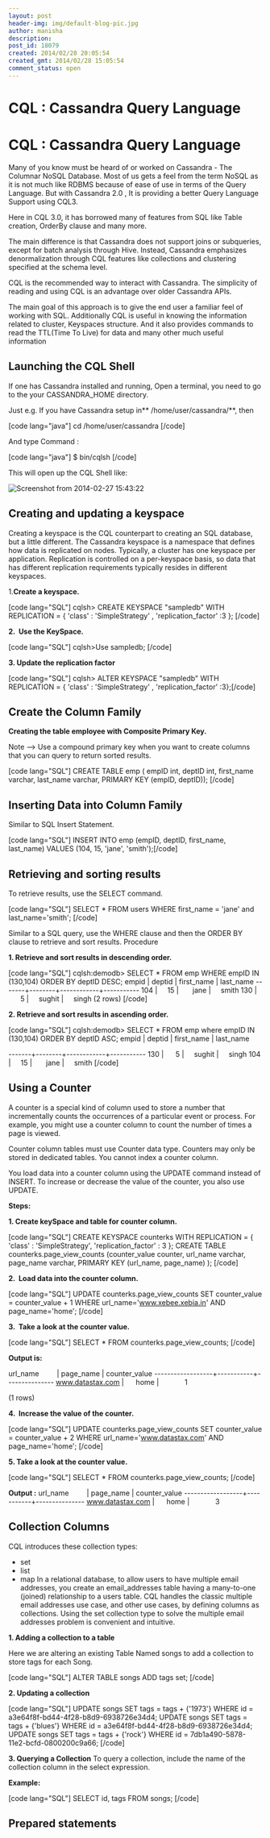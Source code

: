 ```yaml
---
layout: post
header-img: img/default-blog-pic.jpg
author: manisha
description: 
post_id: 18079
created: 2014/02/28 20:05:54
created_gmt: 2014/02/28 15:05:54
comment_status: open
---
```


# CQL : Cassandra Query Language

# CQL : Cassandra Query Language

Many of you know must be heard of or worked on Cassandra - The Columnar NoSQL Database. Most of us gets a feel from the term NoSQL as it is not much like RDBMS because of ease of use in terms of the Query Language. But with Cassandra 2.0 , It is providing a better Query Language Support using CQL3.

Here in CQL 3.0, it has borrowed many of features from SQL like Table creation, OrderBy clause and many more.

The main difference is that Cassandra does not support joins or subqueries, except for batch analysis through Hive. Instead, Cassandra emphasizes denormalization through CQL features like collections and clustering specified at the schema level.

CQL is the recommended way to interact with Cassandra. The simplicity of reading and using CQL is an advantage over older Cassandra APIs.

The main goal of this approach is to give the end user a familiar feel of working with SQL. Additionally CQL is useful in knowing the information related to cluster, Keyspaces structure. And it also provides commands to read the TTL(Time To Live) for data and many other much useful information 

## Launching the CQL Shell

If one has Cassandra installed and running, Open a terminal, you need to go to the your CASSANDRA_HOME directory.

Just e.g. If you have Cassandra setup in** /home/user/cassandra/**, then

[code lang="java"] cd /home/user/cassandra [/code]

And type Command :

[code lang="java"] $ bin/cqlsh [/code]

This will open up the CQL Shell like:

![Screenshot from 2014-02-27 15:43:22][1]

## Creating and updating a keyspace

Creating a keyspace is the CQL counterpart to creating an SQL database, but a little different. The Cassandra keyspace is a namespace that defines how data is replicated on nodes. Typically, a cluster has one keyspace per application. Replication is controlled on a per-keyspace basis, so data that has different replication requirements typically resides in different keyspaces.

1.**Create a keyspace.**

[code lang="SQL"] cqlsh> CREATE KEYSPACE "sampledb" WITH REPLICATION = { 'class' : 'SimpleStrategy' , 'replication_factor' :3 }; [/code]

**2.  Use the KeySpace.**

[code lang="SQL"] cqlsh>Use sampledb; [/code]

**3\. Update the replication factor**

[code lang="SQL"] cqlsh> ALTER KEYSPACE "sampledb" WITH REPLICATION = { 'class' : 'SimpleStrategy' , 'replication_factor' :3};[/code] 

## Create the Column Family

**Creating the table employee with Composite Primary Key.**

Note --> Use a compound primary key when you want to create columns that you can query to return sorted results.

[code lang="SQL"] CREATE TABLE emp ( empID int, deptID int, first_name varchar, last_name varchar, PRIMARY KEY (empID, deptID)); [/code] 

## Inserting Data into Column Family

Similar to SQL Insert Statement.

[code lang="SQL"] INSERT INTO emp (empID, deptID, first_name, last_name) VALUES (104, 15, 'jane', 'smith');[/code] 

## Retrieving and sorting results

To retrieve results, use the SELECT command.

[code lang="SQL"] SELECT * FROM users WHERE first_name = 'jane' and last_name='smith'; [/code]

Similar to a SQL query, use the WHERE clause and then the ORDER BY clause to retrieve and sort results. Procedure

**1\. Retrieve and sort results in descending order.**

[code lang="SQL"] cqlsh:demodb> SELECT * FROM emp WHERE empID IN (130,104) ORDER BY deptID DESC; empid | deptid | first_name | last_name \-------+--------+------------+----------- 104 |     15 |       jane |     smith 130 |      5 |     sughit |     singh (2 rows) [/code]

**2\. Retrieve and sort results in ascending order.**

[code lang="SQL"] cqlsh:demodb> SELECT * FROM emp where empID IN (130,104) ORDER BY deptID ASC; empid | deptid | first_name | last_name <p>\-------+--------+------------+----------- 130 |      5 |     sughit |     singh 104 |     15 |       jane |     smith [/code] 

## Using a Counter

A counter is a special kind of column used to store a number that incrementally counts the occurrences of a particular event or process. For example, you might use a counter column to count the number of times a page is viewed.

Counter column tables must use Counter data type. Counters may only be stored in dedicated tables. You cannot index a counter column.

You load data into a counter column using the UPDATE command instead of INSERT. To increase or decrease the value of the counter, you also use UPDATE.

**Steps:**

**1\. Create keySpace and table for counter column.**

[code lang="SQL"] CREATE KEYSPACE counterks WITH REPLICATION = { 'class' : 'SimpleStrategy', 'replication_factor' : 3 }; CREATE TABLE counterks.page_view_counts (counter_value counter, url_name varchar, page_name varchar, PRIMARY KEY (url_name, page_name) ); [/code]

**2.  Load data into the counter column.**

[code lang="SQL"] UPDATE counterks.page_view_counts SET counter_value = counter_value + 1 WHERE url_name='www.xebee.xebia.in' AND page_name='home'; [/code]

**3.  Take a look at the counter value.**

[code lang="SQL"] SELECT * FROM counterks.page_view_counts; [/code]

**Output is:**

url_name         | page_name | counter_value \------------------+-----------+--------------- www.datastax.com |      home |             1

(1 rows)

**4.  Increase the value of the counter.**

[code lang="SQL"] UPDATE counterks.page_view_counts SET counter_value = counter_value + 2 WHERE url_name='www.datastax.com' AND page_name='home'; [/code]

**5\. Take a look at the counter value.**

[code lang="SQL"] SELECT * FROM counterks.page_view_counts; [/code]

**Output :** url_name         | page_name | counter_value \------------------+-----------+--------------- www.datastax.com |      home |             3 

## Collection Columns

CQL introduces these collection types: 

  * set
  * list
  * map
In a relational database, to allow users to have multiple email addresses, you create an email_addresses table having a many-to-one (joined) relationship to a users table. CQL handles the classic multiple email addresses use case, and other use cases, by defining columns as collections. Using the set collection type to solve the multiple email addresses problem is convenient and intuitive.

**1\. Adding a collection to a table**

Here we are altering an existing Table Named songs to add a collection to store tags for each Song.

[code lang="SQL"] ALTER TABLE songs ADD tags set<text>; [/code]

**2\. Updating a collection**

[code lang="SQL"] UPDATE songs SET tags = tags + {'1973'} WHERE id = a3e64f8f-bd44-4f28-b8d9-6938726e34d4; UPDATE songs SET tags = tags + {'blues'} WHERE id = a3e64f8f-bd44-4f28-b8d9-6938726e34d4; UPDATE songs SET tags = tags + {'rock'} WHERE id = 7db1a490-5878-11e2-bcfd-0800200c9a66; [/code]

**3\. Querying a Collection** To query a collection, include the name of the collection column in the select expression.

**Example:**

[code lang="SQL"] SELECT id, tags FROM songs; [/code] 

## Prepared statements

   [1]: http://xebee.xebia.in/wp-content/uploads/2014/02/Screenshot-from-2014-02-27-154322-300x39.png